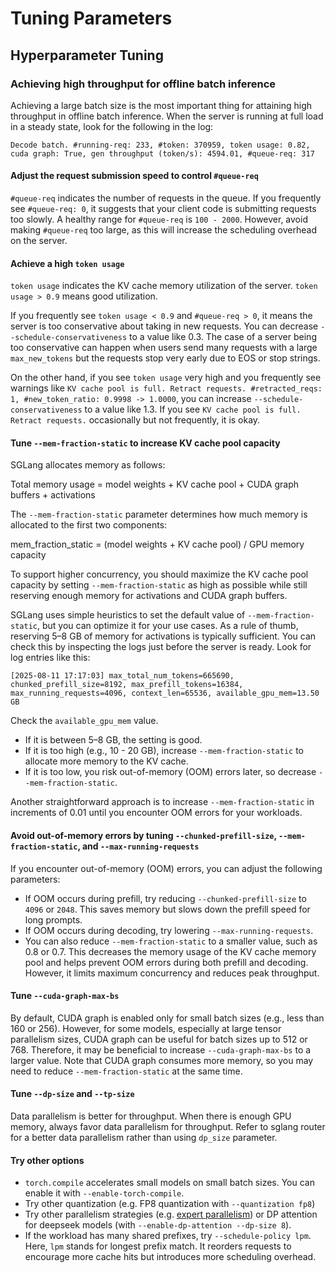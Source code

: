 # Tuning Parameters

## Hyperparameter Tuning

### Achieving high throughput for offline batch inference

Achieving a large batch size is the most important thing for attaining high throughput in offline batch inference. When the server is running at full load in a steady state, look for the following in the log:

`Decode batch. #running-req: 233, #token: 370959, token usage: 0.82, cuda graph: True, gen throughput (token/s): 4594.01, #queue-req: 317`

#### Adjust the request submission speed to control `#queue-req`

`#queue-req` indicates the number of requests in the queue. If you frequently see `#queue-req: 0`, it suggests that your client code is submitting requests too slowly. A healthy range for `#queue-req` is `100 - 2000`. However, avoid making `#queue-req` too large, as this will increase the scheduling overhead on the server.

#### Achieve a high `token usage`

`token usage` indicates the KV cache memory utilization of the server. `token usage > 0.9` means good utilization.

If you frequently see `token usage < 0.9` and `#queue-req > 0`, it means the server is too conservative about taking in new requests. You can decrease `--schedule-conservativeness` to a value like 0.3. The case of a server being too conservative can happen when users send many requests with a large `max_new_tokens` but the requests stop very early due to EOS or stop strings.

On the other hand, if you see `token usage` very high and you frequently see warnings like `KV cache pool is full. Retract requests. #retracted_reqs: 1, #new_token_ratio: 0.9998 -> 1.0000`, you can increase `--schedule-conservativeness` to a value like 1.3. If you see `KV cache pool is full. Retract requests.` occasionally but not frequently, it is okay.

#### Tune `--mem-fraction-static` to increase KV cache pool capacity

SGLang allocates memory as follows:

Total memory usage = model weights + KV cache pool + CUDA graph buffers + activations

The `--mem-fraction-static` parameter determines how much memory is allocated to the first two components:

mem\_fraction\_static = (model weights + KV cache pool) / GPU memory capacity

To support higher concurrency, you should maximize the KV cache pool capacity by setting `--mem-fraction-static` as high as possible while still reserving enough memory for activations and CUDA graph buffers.

SGLang uses simple heuristics to set the default value of `--mem-fraction-static`, but you can optimize it for your use cases. As a rule of thumb, reserving 5–8 GB of memory for activations is typically sufficient. You can check this by inspecting the logs just before the server is ready. Look for log entries like this:

```
[2025-08-11 17:17:03] max_total_num_tokens=665690, chunked_prefill_size=8192, max_prefill_tokens=16384, max_running_requests=4096, context_len=65536, available_gpu_mem=13.50 GB
```

Check the `available_gpu_mem` value.

* If it is between 5–8 GB, the setting is good.
* If it is too high (e.g., 10 - 20 GB), increase `--mem-fraction-static` to allocate more memory to the KV cache.
* If it is too low, you risk out-of-memory (OOM) errors later, so decrease `--mem-fraction-static`.

Another straightforward approach is to increase `--mem-fraction-static` in increments of 0.01 until you encounter OOM errors for your workloads.

#### Avoid out-of-memory errors by tuning `--chunked-prefill-size`, `--mem-fraction-static`, and `--max-running-requests`

If you encounter out-of-memory (OOM) errors, you can adjust the following parameters:

* If OOM occurs during prefill, try reducing `--chunked-prefill-size` to `4096` or `2048`. This saves memory but slows down the prefill speed for long prompts.
* If OOM occurs during decoding, try lowering `--max-running-requests`.
* You can also reduce `--mem-fraction-static` to a smaller value, such as 0.8 or 0.7. This decreases the memory usage of the KV cache memory pool and helps prevent OOM errors during both prefill and decoding. However, it limits maximum concurrency and reduces peak throughput.

#### Tune `--cuda-graph-max-bs`

By default, CUDA graph is enabled only for small batch sizes (e.g., less than 160 or 256). However, for some models, especially at large tensor parallelism sizes, CUDA graph can be useful for batch sizes up to 512 or 768. Therefore, it may be beneficial to increase `--cuda-graph-max-bs` to a larger value. Note that CUDA graph consumes more memory, so you may need to reduce `--mem-fraction-static` at the same time.

#### Tune `--dp-size` and `--tp-size`

Data parallelism is better for throughput. When there is enough GPU memory, always favor data parallelism for throughput. Refer to sglang router for a better data parallelism rather than using `dp_size` parameter.

#### Try other options

* `torch.compile` accelerates small models on small batch sizes. You can enable it with `--enable-torch-compile`.
* Try other quantization (e.g. FP8 quantization with `--quantization fp8`)
* Try other parallelism strategies (e.g. [expert parallelism](https://lmsys.org/blog/2025-05-05-large-scale-ep/)) or DP attention for deepseek models (with `--enable-dp-attention --dp-size 8`).
* If the workload has many shared prefixes, try `--schedule-policy lpm`. Here, `lpm` stands for longest prefix match. It reorders requests to encourage more cache hits but introduces more scheduling overhead.
